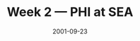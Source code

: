 ---
layout: game
title: Week 2 — PHI at SEA
season: 2001
game_id: 2001_02_PHI_SEA
week: 2
date: 2001-09-23
home_team: SEA
away_team: PHI
final_home: 
final_away: 
pbp_url: /assets/data/pbp/2001/2001_02_PHI_SEA.csv.gz
---